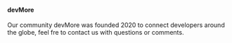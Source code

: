 #### devMore

Our community devMore was founded 2020 to connect developers around the globe, feel fre to contact us with questions or comments.

